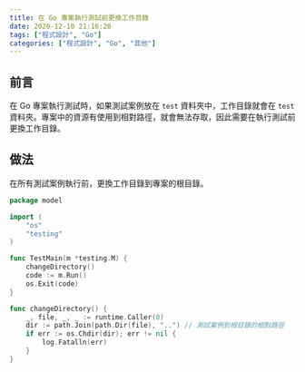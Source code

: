 ```yaml
---
title: 在 Go 專案執行測試前更換工作目錄
date: 2020-12-10 21:16:20
tags: ["程式設計", "Go"]
categories: ["程式設計", "Go", "其他"]
---
```


## 前言

在 Go 專案執行測試時，如果測試案例放在 `test` 資料夾中，工作目錄就會在 `test` 資料夾。專案中的資源有使用到相對路徑，就會無法存取，因此需要在執行測試前更換工作目錄。

## 做法

在所有測試案例執行前，更換工作目錄到專案的根目錄。

```GO
package model

import (
	"os"
	"testing"
)

func TestMain(m *testing.M) {
	changeDirectory()
	code := m.Run()
	os.Exit(code)
}

func changeDirectory() {
	_, file, _, _ := runtime.Caller(0)
	dir := path.Join(path.Dir(file), "..") // 測試案例到根目錄的相對路徑
	if err := os.Chdir(dir); err != nil {
		log.Fatalln(err)
	}
}
```
